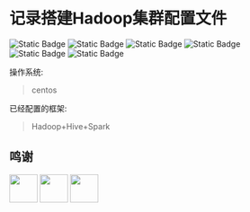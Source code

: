 # 记录搭建Hadoop集群配置文件

![Static Badge](https://img.shields.io/badge/Centos-7-blue) ![Static Badge](https://img.shields.io/badge/Mysql-v8-gree) ![Static Badge](https://img.shields.io/badge/Java-v1.8-gree) ![Static Badge](https://img.shields.io/badge/Hadoop-v3.1.3-gree) ![Static Badge](https://img.shields.io/badge/Hive-v3.1.3-gree) ![Static Badge](https://img.shields.io/badge/Spark-3-gree)


操作系统:
> centos

已经配置的框架:
> Hadoop+Hive+Spark


## 鸣谢
<a href="https://www.centos.org/"><img src="https://www.centos.org/assets/img/centos-whitelogo.svg" alt="" height="50px"></a>
<a href="https://www.vmware.com/"><img src="https://www.vmware.com/media/blt8c9a8aaca0ffd4ac/blt5a3e185aed7848a3/65fac63dd3267616e27e7051/vmware-logo-grey.svg" alt="" height="50px"></a>
<a href="https://apache.org/"><img src="https://hadoop.apache.org/asf_logo_wide.png" alt="" height="50px"></a>



